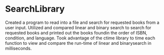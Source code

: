 # SearchLibrary
Created a program to read into a file and search for requested books from a user input.
Utilized and compared linear and binary search to search for requested books and printed out the books foundin the order of ISBN, condition, and language.
Took advantage of the ctime library to time each function to view and compare the run-time of linear and binarysearch in milliseconds.
